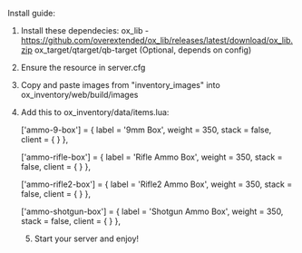Install guide:

1. Install these dependecies:
    ox_lib - https://github.com/overextended/ox_lib/releases/latest/download/ox_lib.zip
    ox_target/qtarget/qb-target (Optional, depends on config)

2. Ensure the resource in server.cfg

3. Copy and paste images from "inventory_images" into ox_inventory/web/build/images

4. Add this to ox_inventory/data/items.lua:

	['ammo-9-box'] = {
		label = '9mm Box',
		weight = 350,
		stack = false,
		client = {
		}
	},

	['ammo-rifle-box'] = {
		label = 'Rifle Ammo Box',
		weight = 350,
		stack = false,
		client = {
		}
	},

    ['ammo-rifle2-box'] = {
		label = 'Rifle2 Ammo Box',
		weight = 350,
		stack = false,
		client = {
		}
	},

    ['ammo-shotgun-box'] = {
		label = 'Shotgun Ammo Box',
		weight = 350,
		stack = false,
		client = {
		}
	},

    5. Start your server and enjoy!
